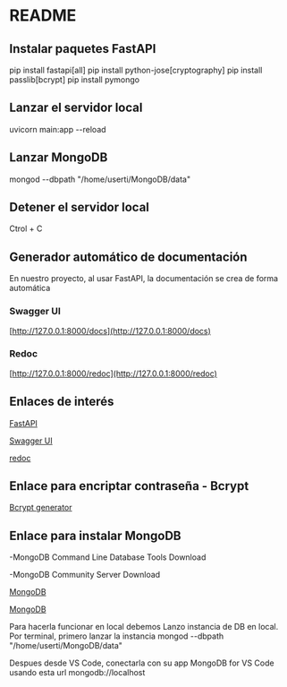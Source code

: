 # README

## Instalar paquetes FastAPI

pip install fastapi[all]
pip install python-jose[cryptography]
pip install passlib[bcrypt]
pip install pymongo

## Lanzar el servidor local

uvicorn main:app --reload

## Lanzar MongoDB

mongod --dbpath "/home/userti/MongoDB/data"

## Detener el servidor local

Ctrol + C

## Generador automático de documentación

En nuestro proyecto, al usar FastAPI, la documentación se crea de forma automática

### Swagger UI

[http://127.0.0.1:8000/docs](http://127.0.0.1:8000/docs)

### Redoc

[http://127.0.0.1:8000/redoc](http://127.0.0.1:8000/redoc)

## Enlaces de interés

[FastAPI](https://fastapi.tiangolo.com/)

[Swagger UI](https://swagger.io/tools/swagger-ui/)

[redoc](https://dev.to/williamdelaespriella/redoc-documentacion-agil-libre-de-dependencias-1jhk)

## Enlace para encriptar contraseña - Bcrypt

[Bcrypt generator](https://bcrypt-generator.com/https://bcrypt-generator.com/)

## Enlace para instalar MongoDB

 -MongoDB Command Line Database Tools Download

 -MongoDB Community Server Download

[MongoDB](https://www.mongodb.com/try/download/bi-connector)

[MongoDB](https://www.mongodb.com/docs/manual/tutorial/install-mongodb-on-ubuntu/#std-label-install-mdb-community-ubuntu)

Para hacerla funcionar en local debemos
Lanzo instancia de DB en local.
Por terminal, primero lanzar la instancia
mongod --dbpath "/home/userti/MongoDB/data"

Despues desde VS Code, conectarla con su app
MongoDB for VS Code
usando esta url
mongodb://localhost
